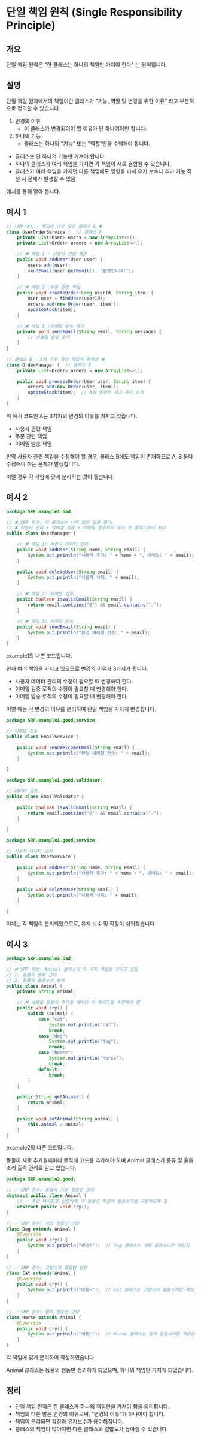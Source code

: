 # 단일 책임 원칙 (Single Responsibility Principle)

## 개요 

단일 책임 원칙은 "한 클래스는 하나의 책임만 가져야 한다" 는 원칙입니다.
 
## 설명

단일 책임 원칙에서의 책임이란 클래스가 "기능, 역할 및 변경을 위한 이유" 라고 부분적으로 정의할 수 있습니다.

1. 변경의 이유
    * 이 클래스가 변경되어야 할 이유가 단 하나여야만 합니다.
2. 하나의 기능
    * 클래스는 하나의 "기능" 또는 "역할"만을 수행해야 합니다.

- 클래스는 단 하나의 기능만 가져야 합니다.
- 하나의 클래스가 여러 책임을 가지면 각 책임이 서로 결합될 수 있습니다.
- 클래스가 여러 책임을 가지면 다른 책임에도 영향을 미쳐 유지 보수나 추가 기능 작성 시 문제가 발생할 수 있음 

예시를 통해 알아 봅시다.

## 예시 1 

``` java
// 나쁜 예시 - 책임이 너무 많은 클래스 A ❌
class UserOrderService {  // 클래스 A
    private List<User> users = new ArrayList<>();
    private List<Order> orders = new ArrayList<>();

    // ❌ 책임 1 : 사용자 관련 책임
    public void addUser(User user) {
        users.add(user);
        sendEmail(user.getEmail(), "환영합니다!");
    }
    
    // ❌ 책임 2 :주문 관련 책임
    public void createOrder(Long userId, String item) {
        User user = findUser(userId);
        orders.add(new Order(user, item));
        updateStock(item);
    }
    
    // ❌ 책임 3 :이메일 발송 책임
    private void sendEmail(String email, String message) {
        // 이메일 발송 로직
    }
}
```

```java
// 클래스 B - A와 주문 처리 책임이 중복됨 ❌
class OrderManager {  // 클래스 B
    private List<Order> orders = new ArrayList<>();

    public void processOrder(User user, String item) {
        orders.add(new Order(user, item));
        updateStock(item);  // A와 동일한 재고 관리 로직
    }
}
```

위 예시 코드인 A는 3가지의 변경의 이유를 가지고 있습니다.
* 사용자 관련 책임
* 주문 관련 책임
* 이메일 발송 책임 

만약 사용자 관련 책임을 수정해야 할 경우, 클래스 B에도 책임이 존재하므로 A, B 둘다 수정해야 하는 문제가 발생합니다.

이럴 경우 각 책임에 맞게 분리하는 것이 좋습니다.

## 예시 2


```java
package SRP.example1.bad;

// ❌ SRP 위반: 이 클래스는 너무 많은 일을 한다.
// ❌ 사용자 관리 + 이메일 검증 + 이메일 발송까지 모두 한 클래스에서 처리
public class UserManager {

    // ❌ 책임 1: 사용자 데이터 관리
    public void addUser(String name, String email) {
        System.out.println("사용자 추가: " + name + ", 이메일: " + email);
    }

    public void deleteUser(String email) {
        System.out.println("사용자 삭제: " + email);
    }

    // ❌ 책임 2: 이메일 검증
    public boolean isValidEmail(String email) {
        return email.contains("@") && email.contains(".");
    }

    // ❌ 책임 3: 이메일 발송
    public void sendEmail(String email) {
        System.out.println("환영 이메일 전송: " + email);
    }
}
```

example1의 나쁜 코드입니다.

현재 여러 책임을 가지고 있으므로 변경의 이유가 3가지가 됩니다.
* 사용자 데이터 관리의 수정이 필요할 때 변경해야 한다.
* 이메일 검증 로직의 수정이 필요할 때 변경해야 한다.
* 이메일 발송 로직의 수정이 필요할 때 변경해야 한다.

이럴 때는 각 변경의 이유를 분리하여 단일 책임을 가지게 변경합니다.

```java
package SRP.example1.good.service;

// 이메일 전송
public class EmailService {

    public void sendWelcomeEmail(String email) {
        System.out.println("환영 이메일 전송: " + email);
    }

}
```

```java
package SRP.example1.good.validator;

// 데이터 검증
public class EmailValidator {

    public boolean isValidEmail(String email) {
        return email.contains("@") && email.contains(".");
    }

}

```

```java
package SRP.example1.good.service;

// 사용자 데이터 관리
public class UserService {

    public void addUser(String name, String email) {
        System.out.println("사용자 추가: " + name + ", 이메일: " + email);
    }

    public void deleteUser(String email) {
        System.out.println("사용자 삭제: " + email);
    }

}
```

이제는 각 책임이 분리되었으므로, 유지 보수 및 확장이 쉬워졌습니다.

## 예시 3

```java
package SRP.example2.bad;

// ❌ SRP 위반: Animal 클래스가 두 가지 책임을 가지고 있음
// 1. 동물의 종류 관리
// 2. 동물의 울음소리 출력
public class Animal {
    private String animal;

    // ❌ 새로운 동물이 추가될 때마다 이 메서드를 수정해야 함
    public void cry() {
        switch (animal) {
            case "cat":
                System.out.println("cat");
                break;
            case "dog":
                System.out.println("dog");
                break;
            case "horse":
                System.out.println("horse");
                break;
            default:
                break;
        }
    }

    public String getAnimal() {
        return animal;
    }

    public void setAnimal(String animal) {
        this.animal = animal;
    }
}
```
example2의 나쁜 코드입니다.

동물이 새로 추가될때마다 로직에 코드를 추가해야 하며 Animal 클래스가 종류 및 울음소리 출력 관리르 맡고 있습니다.

```java
package SRP.example2.good;

// ✅ SRP 준수: 동물의 기본 행동만 정의
abstract public class Animal {
    // ✅ 추상 메서드로 선언하여 각 동물이 자신의 울음소리를 구현하도록 함
    abstract public void cry();
}

// ✅ SRP 준수: 개의 행동만 담당
class Dog extends Animal {
    @Override
    public void cry() {
        System.out.println("멍멍!");  // Dog 클래스는 개의 울음소리만 책임짐
    }
}

// ✅ SRP 준수: 고양이의 행동만 담당
class Cat extends Animal {
    @Override
    public void cry() {
        System.out.println("야옹~");  // Cat 클래스는 고양이의 울음소리만 책임짐
    }
}

// ✅ SRP 준수: 말의 행동만 담당
class Horse extends Animal {
    @Override
    public void cry() {
        System.out.println("히힝~");  // Horse 클래스는 말의 울음소리만 책임짐
    }
}
```

각 책임에 맞게 분리하여 작성하였습니다.

Animal 클래스는 동물의 행동만 정의하게 되었으며, 하나의 책임만 가지게 되었습니다.


## 정리 

- 단일 책임 원칙은 한 클래스가 하나의 책임만을 가져야 함을 의미합니다.
- 책임의 다른 말은 변경의 이유로써, "변경의 이유"가 하나여야 합니다.
- 책임이 분리되면 확장과 유지보수가 용이해집니다.
- 클래스의 책임이 많아지면 다른 클래스와 결합도가 높아질 수 있습니다.



